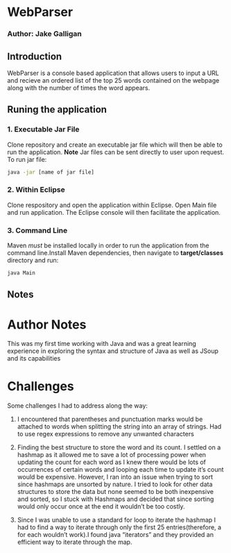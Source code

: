 # WebParser
### Author: Jake Galligan

## Introduction
WebParser is a console based application that allows users to input a URL and recieve an ordered list of the top 25 words contained on the webpage along with the number of times the word appears.

## Runing the application
### 1. Executable Jar File
Clone repository and create an executable jar file which will then be able to run the application. **Note** Jar files can be sent directly to user upon request. To run jar file:
```bash
java -jar [name of jar file]
```

### 2. Within Eclipse
Clone respository and open the application within Eclipse. Open Main file and run application. The Eclipse console will then facilitate the application.
### 3. Command Line
Maven *must* be installed locally in order to run the application from the command line.Install Maven dependencies, then navigate to **target/classes** directory and run:
```bash
java Main
```

## Notes
# Author Notes
This was my first time working with Java and was a great learning experience in exploring the syntax and structure of Java as well as JSoup and its capabilities
# Challenges
Some challenges I had to address along the way:
1. I encountered that parentheses and punctuation marks would be attached to words when splitting the string into an array of strings. Had to use regex expressions to remove any unwanted characters 

2. Finding the best structure to store the word and its count. I settled on a hashmap as it allowed me to save a lot of processing power when updating the count for each word as I knew there would be lots of occurrences of certain words and looping each time to update it’s count would be expensive. However, I ran into an issue when trying to sort since hashmaps are unsorted by nature. I tried to look for other data structures to store the data but none seemed to be both inexpensive and sorted, so I stuck with Hashmaps and decided that since sorting would only occur once at the end it wouldn’t be too costly.

3. Since I was unable to use a standard for loop to iterate the hashmap I had to find a way to iterate through only the first 25 entries(therefore, a for each wouldn’t work).I found java “iterators” and they provided an efficient way to iterate through the map.


